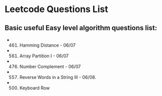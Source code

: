 # Leetcode Questions List

## Basic useful Easy level algorithm questions list:

 *  461. Hamming Distance - 06/07
 *  561. Array Partition I - 06/07
 *  476. Number Complement - 06/07
 *  557. Reverse Words in a String III - 06/08.
 *  500. Keyboard Row
